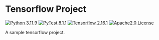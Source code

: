 # Tensorflow Project

[![Python 3.11.9](https://img.shields.io/badge/python-3.11.9-blue?labelColor=grey)](https://www.python.org/downloads/release/python-3119/)
[![PyTest 8.1.1](https://img.shields.io/badge/pytest-8.1.1-yellow?labelColor=grey)](https://github.com/pytest-dev/pytest/releases/tag/8.1.1)
[![Tensorflow 2.16.1](https://img.shields.io/badge/tensorflow-2.16.1-orange?labelColor=grey)](https://github.com/tensorflow/tensorflow/releases/tag/v2.16.1)
[![Apache2.0 License](https://img.shields.io/badge/license-Apache2.0-brightgreen.svg)](LICENSE)

A sample tensorflow project.

